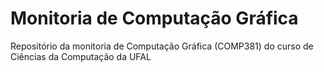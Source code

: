 # Monitoria de Computação Gráfica
Repositório da monitoria de Computação Gráfica (COMP381) do curso de Ciências da Computação da UFAL
